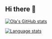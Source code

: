## Hi there 👋

[![Ola's GitHub stats](https://github-readme-stats.vercel.app/api?username=olaaustine&theme=algolia&show_icons=true)](https://github.com/anuraghazra/github-readme-stats)

[![Language stats](https://github-readme-stats.vercel.app/api/top-langs?username=olaaustine&theme=algolia&show_icons=true)](https://github.com/olaaustine)
